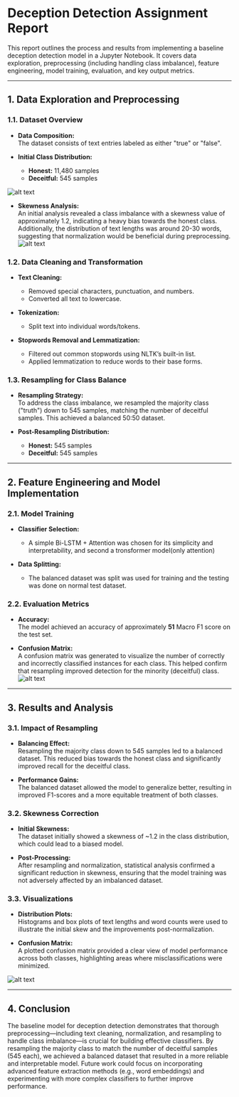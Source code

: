 # Deception Detection Assignment Report

This report outlines the process and results from implementing a baseline deception detection model in a Jupyter Notebook. It covers data exploration, preprocessing (including handling class imbalance), feature engineering, model training, evaluation, and key output metrics.

---

## 1. Data Exploration and Preprocessing

### 1.1. Dataset Overview
- **Data Composition:**  
  The dataset consists of text entries labeled as either "true" or "false".
  
- **Initial Class Distribution:**  
  - **Honest:** 11,480 samples  
  - **Deceitful:** 545 samples

![alt text](image-1.png)

- **Skewness Analysis:**  
  An initial analysis revealed a class imbalance with a skewness value of approximately 1.2, indicating a heavy bias towards the honest class. Additionally, the distribution of text lengths was around 20-30 words, suggesting that normalization would be beneficial during preprocessing.
![alt text](image.png)
### 1.2. Data Cleaning and Transformation
- **Text Cleaning:**  
  - Removed special characters, punctuation, and numbers.
  - Converted all text to lowercase.

- **Tokenization:**  
  - Split text into individual words/tokens.

- **Stopwords Removal and Lemmatization:**  
  - Filtered out common stopwords using NLTK’s built-in list.
  - Applied lemmatization to reduce words to their base forms.

### 1.3. Resampling for Class Balance
- **Resampling Strategy:**  
  To address the class imbalance, we resampled the majority class ("truth") down to 545 samples, matching the number of deceitful samples. This achieved a balanced 50:50 dataset.
  
- **Post-Resampling Distribution:**  
  - **Honest:** 545 samples  
  - **Deceitful:** 545 samples

---

## 2. Feature Engineering and Model Implementation

### 2.1. Model Training
- **Classifier Selection:**  
  - A simple Bi-LSTM + Attention was chosen for its simplicity and interpretability, and second a tronsformer model(only attention)
  
- **Data Splitting:**  
  - The balanced dataset was split was used for training and the testing was done on normal test dataset.
  
### 2.2. Evaluation Metrics
- **Accuracy:**  
  The model achieved an accuracy of approximately **51**  Macro F1 score on the test set.
  
- **Confusion Matrix:**  
  A confusion matrix was generated to visualize the number of correctly and incorrectly classified instances for each class. This helped confirm that resampling improved detection for the minority (deceitful) class.
![alt text](image-2.png)
---

## 3. Results and Analysis

### 3.1. Impact of Resampling
- **Balancing Effect:**  
  Resampling the majority class down to 545 samples led to a balanced dataset. This reduced bias towards the honest class and significantly improved recall for the deceitful class.
  
- **Performance Gains:**  
  The balanced dataset allowed the model to generalize better, resulting in improved F1-scores and a more equitable treatment of both classes.

### 3.2. Skewness Correction
- **Initial Skewness:**  
  The dataset initially showed a skewness of ~1.2 in the class distribution, which could lead to a biased model.
  
- **Post-Processing:**  
  After resampling and normalization, statistical analysis confirmed a significant reduction in skewness, ensuring that the model training was not adversely affected by an imbalanced dataset.

### 3.3. Visualizations
- **Distribution Plots:**  
  Histograms and box plots of text lengths and word counts were used to illustrate the initial skew and the improvements post-normalization.
  
- **Confusion Matrix:**  
  A plotted confusion matrix provided a clear view of model performance across both classes, highlighting areas where misclassifications were minimized.

![alt text](image-3.png)

---

## 4. Conclusion
The baseline model for deception detection demonstrates that thorough preprocessing—including text cleaning, normalization, and resampling to handle class imbalance—is crucial for building effective classifiers. By resampling the majority class to match the number of deceitful samples (545 each), we achieved a balanced dataset that resulted in a more reliable and interpretable model. Future work could focus on incorporating advanced feature extraction methods (e.g., word embeddings) and experimenting with more complex classifiers to further improve performance.

